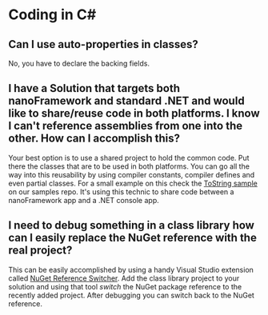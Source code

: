 # Coding in C#

## Can I use auto-properties in classes?
No, you have to declare the backing fields.

## I have a Solution that targets both nanoFramework and standard .NET and would like to share/reuse code in both platforms. I know I can't reference assemblies from one into the other. How can I accomplish this?

Your best option is to use a shared project to hold the common code. Put there the classes that are to be used in both platforms. You can go all the way into this reusability by using compiler constants, compiler defines and even partial classes.
For a small example on this check the [ToString sample](https://github.com/nanoframework/Samples/tree/master/ToStringTest) on our samples repo. It's using this technic to share code between a nanoFramework app and a .NET console app.

## I need to debug something in a class library how can I easily replace the NuGet reference with the real project?
This can be easily accomplished by using a handy Visual Studio extension called [NuGet Reference Switcher](https://marketplace.visualstudio.com/items?itemName=RicoSuter.NuGetReferenceSwitcherforVisualStudio2017). Add the class library project to your solution and using that tool _switch_ the NuGet package reference to the recently added project. After debugging you can switch back to the NuGet reference.
